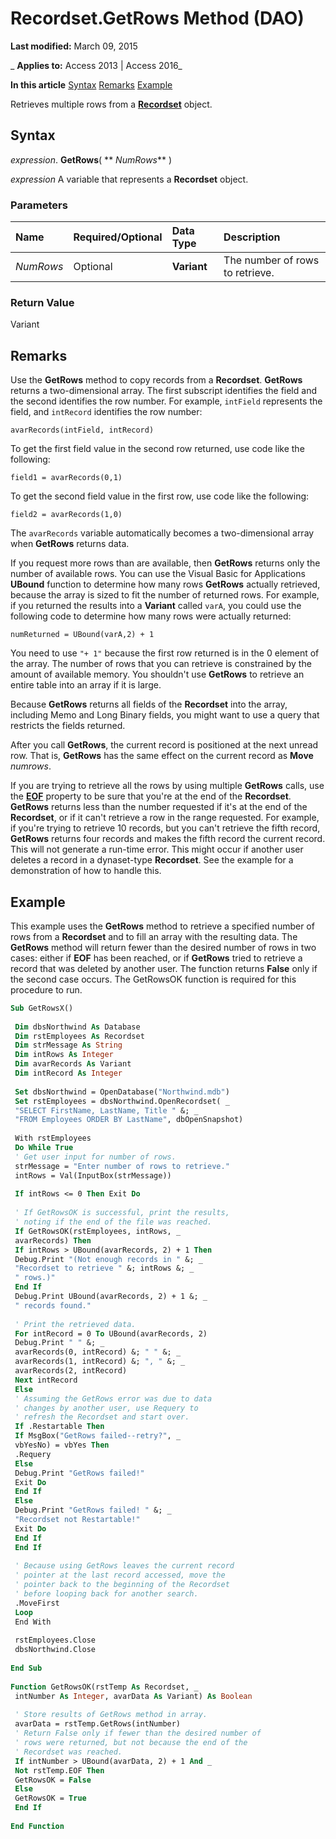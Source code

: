 
# Recordset.GetRows Method (DAO)

 **Last modified:** March 09, 2015

 _ **Applies to:** Access 2013 | Access 2016_

 **In this article**
[Syntax](#sectionSection0)
[Remarks](#sectionSection1)
[Example](#sectionSection2)


Retrieves multiple rows from a  **[Recordset](9774232c-e6da-175b-fc7f-ed2ab7908fa0.md)** object.

## Syntax
<a name="sectionSection0"> </a>

 _expression_. **GetRows**( ** _NumRows_** )

 _expression_ A variable that represents a **Recordset** object.


### Parameters



|**Name**|**Required/Optional**|**Data Type**|**Description**|
|:-----|:-----|:-----|:-----|
| _NumRows_|Optional|**Variant**|The number of rows to retrieve.|

### Return Value

Variant


## Remarks
<a name="sectionSection1"> </a>

Use the  **GetRows** method to copy records from a **Recordset**. **GetRows** returns a two-dimensional array. The first subscript identifies the field and the second identifies the row number. For example, `intField` represents the field, and `intRecord` identifies the row number:

 `avarRecords(intField, intRecord)`

To get the first field value in the second row returned, use code like the following:

 `field1 = avarRecords(0,1)`

To get the second field value in the first row, use code like the following:

 `field2 = avarRecords(1,0)`

The  `avarRecords` variable automatically becomes a two-dimensional array when **GetRows** returns data.

If you request more rows than are available, then  **GetRows** returns only the number of available rows. You can use the Visual Basic for Applications **UBound** function to determine how many rows **GetRows** actually retrieved, because the array is sized to fit the number of returned rows. For example, if you returned the results into a **Variant** called `varA`, you could use the following code to determine how many rows were actually returned:

 `numReturned = UBound(varA,2) + 1`

You need to use  `"+ 1"` because the first row returned is in the 0 element of the array. The number of rows that you can retrieve is constrained by the amount of available memory. You shouldn't use **GetRows** to retrieve an entire table into an array if it is large.

Because  **GetRows** returns all fields of the **Recordset** into the array, including Memo and Long Binary fields, you might want to use a query that restricts the fields returned.

After you call  **GetRows**, the current record is positioned at the next unread row. That is, **GetRows** has the same effect on the current record as **Move** _numrows_.

If you are trying to retrieve all the rows by using multiple  **GetRows** calls, use the **[EOF](aa82c6f9-89da-1061-437c-8ffb000744b6.md)** property to be sure that you're at the end of the **Recordset**. **GetRows** returns less than the number requested if it's at the end of the **Recordset**, or if it can't retrieve a row in the range requested. For example, if you're trying to retrieve 10 records, but you can't retrieve the fifth record, **GetRows** returns four records and makes the fifth record the current record. This will not generate a run-time error. This might occur if another user deletes a record in a dynaset-type **Recordset**. See the example for a demonstration of how to handle this.


## Example
<a name="sectionSection2"> </a>

This example uses the  **GetRows** method to retrieve a specified number of rows from a **Recordset** and to fill an array with the resulting data. The **GetRows** method will return fewer than the desired number of rows in two cases: either if **EOF** has been reached, or if **GetRows** tried to retrieve a record that was deleted by another user. The function returns **False** only if the second case occurs. The GetRowsOK function is required for this procedure to run.


```vb
Sub GetRowsX() 
 
 Dim dbsNorthwind As Database 
 Dim rstEmployees As Recordset 
 Dim strMessage As String 
 Dim intRows As Integer 
 Dim avarRecords As Variant 
 Dim intRecord As Integer 
 
 Set dbsNorthwind = OpenDatabase("Northwind.mdb") 
 Set rstEmployees = dbsNorthwind.OpenRecordset( _ 
 "SELECT FirstName, LastName, Title " &; _ 
 "FROM Employees ORDER BY LastName", dbOpenSnapshot) 
 
 With rstEmployees 
 Do While True 
 ' Get user input for number of rows. 
 strMessage = "Enter number of rows to retrieve." 
 intRows = Val(InputBox(strMessage)) 
 
 If intRows <= 0 Then Exit Do 
 
 ' If GetRowsOK is successful, print the results, 
 ' noting if the end of the file was reached. 
 If GetRowsOK(rstEmployees, intRows, _ 
 avarRecords) Then 
 If intRows > UBound(avarRecords, 2) + 1 Then 
 Debug.Print "(Not enough records in " &; _ 
 "Recordset to retrieve " &; intRows &; _ 
 " rows.)" 
 End If 
 Debug.Print UBound(avarRecords, 2) + 1 &; _ 
 " records found." 
 
 ' Print the retrieved data. 
 For intRecord = 0 To UBound(avarRecords, 2) 
 Debug.Print " " &; _ 
 avarRecords(0, intRecord) &; " " &; _ 
 avarRecords(1, intRecord) &; ", " &; _ 
 avarRecords(2, intRecord) 
 Next intRecord 
 Else 
 ' Assuming the GetRows error was due to data 
 ' changes by another user, use Requery to 
 ' refresh the Recordset and start over. 
 If .Restartable Then 
 If MsgBox("GetRows failed--retry?", _ 
 vbYesNo) = vbYes Then 
 .Requery 
 Else 
 Debug.Print "GetRows failed!" 
 Exit Do 
 End If 
 Else 
 Debug.Print "GetRows failed! " &; _ 
 "Recordset not Restartable!" 
 Exit Do 
 End If 
 End If 
 
 ' Because using GetRows leaves the current record 
 ' pointer at the last record accessed, move the 
 ' pointer back to the beginning of the Recordset 
 ' before looping back for another search. 
 .MoveFirst 
 Loop 
 End With 
 
 rstEmployees.Close 
 dbsNorthwind.Close 
 
End Sub 
 
Function GetRowsOK(rstTemp As Recordset, _ 
 intNumber As Integer, avarData As Variant) As Boolean 
 
 ' Store results of GetRows method in array. 
 avarData = rstTemp.GetRows(intNumber) 
 ' Return False only if fewer than the desired number of 
 ' rows were returned, but not because the end of the 
 ' Recordset was reached. 
 If intNumber > UBound(avarData, 2) + 1 And _ 
 Not rstTemp.EOF Then 
 GetRowsOK = False 
 Else 
 GetRowsOK = True 
 End If 
 
End Function
```

